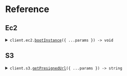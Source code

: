 # Reference
## Ec2
<details><summary><code>client.ec2.<a href="/src/api/resources/ec2/client/Client.ts">bootInstance</a>({ ...params }) -> void</code></summary>
<dl>
<dd>

#### 🔌 Usage

<dl>
<dd>

<dl>
<dd>

```typescript
await client.ec2.bootInstance({
    size: "string"
});

```
</dd>
</dl>
</dd>
</dl>

#### ⚙️ Parameters

<dl>
<dd>

<dl>
<dd>

**request:** `SeedMultiUrlEnvironmentNoDefault.BootInstanceRequest` 
    
</dd>
</dl>

<dl>
<dd>

**requestOptions:** `Ec2.RequestOptions` 
    
</dd>
</dl>
</dd>
</dl>


</dd>
</dl>
</details>

## S3
<details><summary><code>client.s3.<a href="/src/api/resources/s3/client/Client.ts">getPresignedUrl</a>({ ...params }) -> string</code></summary>
<dl>
<dd>

#### 🔌 Usage

<dl>
<dd>

<dl>
<dd>

```typescript
await client.s3.getPresignedUrl({
    s3Key: "string"
});

```
</dd>
</dl>
</dd>
</dl>

#### ⚙️ Parameters

<dl>
<dd>

<dl>
<dd>

**request:** `SeedMultiUrlEnvironmentNoDefault.GetPresignedUrlRequest` 
    
</dd>
</dl>

<dl>
<dd>

**requestOptions:** `S3.RequestOptions` 
    
</dd>
</dl>
</dd>
</dl>


</dd>
</dl>
</details>
